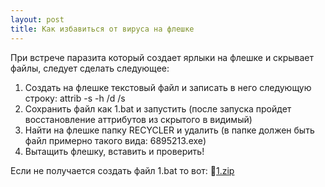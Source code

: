 ```yaml
---
layout: post
title: Как избавиться от вируса на флешке
---
```

При встрече паразита который создает ярлыки на флешке и скрывает файлы, следует сделать следующее:

1. Создать на флешке текстовый файл и записать в него следующую строку: attrib -s -h /d /s
2. Сохранить файл как 1.bat и запустить (после запуска пройдет восстановление аттрибутов из скрытого в видимый)
3. Найти на флешке папку RECYCLER и удалить (в папке должен быть файл примерно такого вида: 6895213.exe)
4. Вытащить флешку, вставить и проверить!

Если не получается создать файл 1.bat то вот: 💾[1.zip](http://voffa.ru/wp-content/uploads/1.zip "1.zip")
